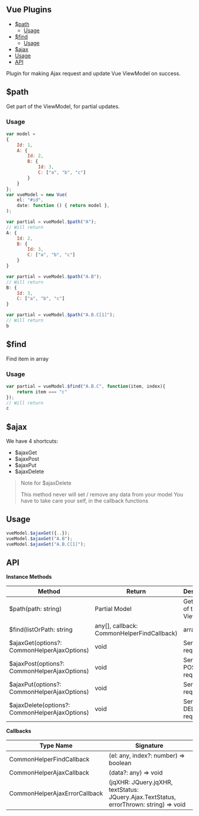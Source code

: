 Vue Plugins
---
<!-- TOC -->

- [$path](#path)
    - [Usage](#usage)
- [$find](#find)
    - [Usage](#usage-1)
- [$ajax](#ajax)
- [Usage](#usage-2)
- [API](#api)

<!-- /TOC -->

Plugin for making Ajax request and update Vue ViewModel on success.

## $path

Get part of the ViewModel, for partial updates. 

### Usage

```javascript
var model = 
{
    Id: 1,
    A: {
        Id: 2,
        B: {
            Id: 3,
            C: ["a", "b", "c"]
        }
    }
};
var vueModel = new Vue(
    el: "#id",
    date: function () { return model },
);

var partial = vueModel.$path("A");
// Will return 
A: {
    Id: 2,
    B: {
        Id: 3,
        C: ["a", "b", "c"]
    }
}

var partial = vueModel.$path("A.B");
// Will return 
B: {
    Id: 3,
    C: ["a", "b", "c"]
}

var partial = vueModel.$path("A.B.C[1]");
// Will return 
b

```

## $find

Find item in array

### Usage

```javascript
var partial = vueModel.$find("A.B.C", function(item, index){
    return item === "c"
});
// Will return 
c

```

## $ajax

We have 4 shortcuts:

* $ajaxGet
* $ajaxPost
* $ajaxPut
* $ajaxDelete

> Note for $ajaxDelete
>
> This method never will set / remove any data from your model
> You have to take care your self, in the callback functions

## Usage

```javascript
vueModel.$ajaxGet({..});
vueModel.$ajaxGet("A.B");
vueModel.$ajaxGet("A.B.C[1]");
```

## API

**Instance Methods**

| Method | Return | Description |
|---|---|---|
|$path(path: string)| Partial Model | Get a part of the ViewModel |
|$find(listOrPath: string | any[], callback: CommonHelperFindCallback)| array item | Finds an item in a array |
|$ajaxGet(options?: CommonHelperAjaxOptions)| void | Send a GET request |
|$ajaxPost(options?: CommonHelperAjaxOptions)| void | Send a POST request |
|$ajaxPut(options?: CommonHelperAjaxOptions)| void | Send a PUT request |
|$ajaxDelete(options?: CommonHelperAjaxOptions)| void | Send a DELETE request |

**Callbacks**

| Type Name | Signature |
|---|---|
|CommonHelperFindCallback| (el: any, index?: number) => boolean |
|CommonHelperAjaxCallback| (data?: any) => void |
|CommonHelperAjaxErrorCallback| (jqXHR: JQuery.jqXHR, textStatus: JQuery.Ajax.TextStatus, errorThrown: string) => void |